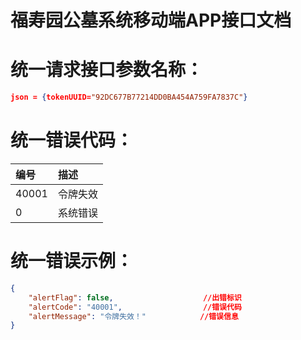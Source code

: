 # 福寿园公墓系统移动端APP接口文档

# 统一请求接口参数名称：

```json
json = {tokenUUID="92DC677B77214DD0BA454A759FA7837C"}
```

# 统一错误代码：

| 编号 | 描述 |
| :--- | :--- |
| 40001 | 令牌失效 |
| 0 | 系统错误 |

# 统一错误示例：

```json
{
    "alertFlag": false,                    //出错标识
    "alertCode": "40001",                  //错误代码
    "alertMessage": "令牌失效！"            //错误信息
}
```



